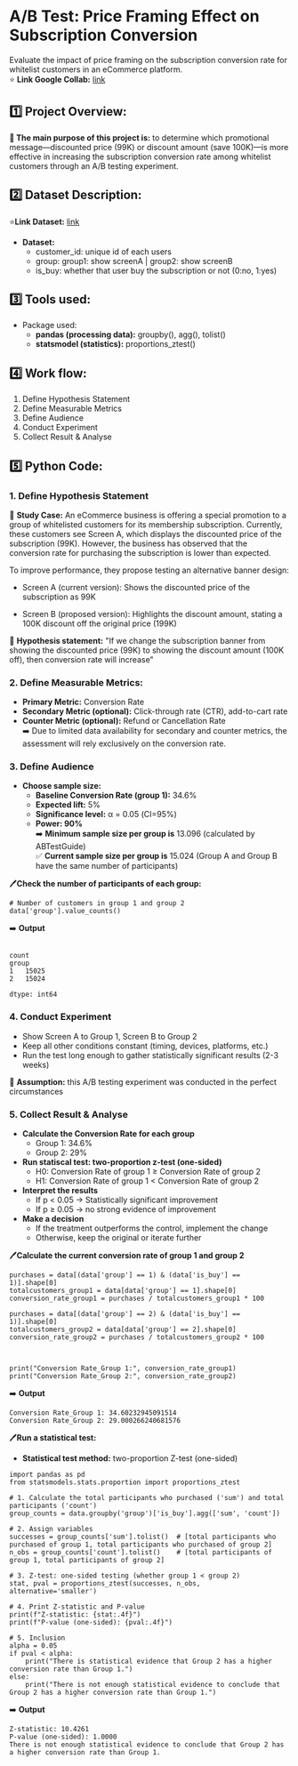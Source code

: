 # A/B Test: Price Framing Effect on Subscription Conversion
Evaluate the impact of price framing on the subscription conversion rate for whitelist customers in an eCommerce platform. 
<br>⭐ **Link Google Collab:** [link](https://colab.research.google.com/drive/1V-Y_WHeZX7iO5JBziu-nHGcLxgPZDtyB?usp=sharing)

## :one: Project Overview:
**:round_pushpin: The main purpose of this project is:** to determine which promotional message—discounted price (99K) or discount amount (save 100K)—is more effective in increasing the subscription conversion rate among whitelist customers through an A/B testing experiment.

## :two: Dataset Description:
⭐**Link Dataset:** [link](https://drive.google.com/file/d/1ogNLPiZzqM0Iqw6whE22gu3psJOT_iyf/view?usp=drive_link)
- **Dataset:**
    - customer_id: unique id of each users
    - group: group1: show screenA | group2: show screenB
    - is_buy: whether that user buy the subscription or not (0:no, 1:yes)

  
## :three: Tools used:
- Package used:
    - **pandas (processing data):** groupby(), agg(), tolist()
    - **statsmodel (statistics):** proportions_ztest()
## :four: Work flow:
1. Define Hypothesis Statement
2. Define Measurable Metrics
3. Define Audience
4. Conduct Experiment
5. Collect Result & Analyse

## :five: Python Code:
### 1. Define Hypothesis Statement
🌟 **Study Case:** An eCommerce business is offering a special promotion to a group of whitelisted customers for its membership subscription. Currently, these customers see Screen A, which displays the discounted price of the subscription (99K). However, the business has observed that the conversion rate for purchasing the subscription is lower than expected.

To improve performance, they propose testing an alternative banner design:

- Screen A (current version): Shows the discounted price of the subscription as 99K

- Screen B (proposed version): Highlights the discount amount, stating a 100K discount off the original price (199K)

📌 **Hypothesis statement:** "If we change the subscription banner from showing the discounted price (99K) to showing the discount amount (100K off), then conversion rate will increase"

### 2. Define Measurable Metrics:
- **Primary Metric:** Conversion Rate
- **Secondary Metric (optional):** Click-through rate (CTR), add-to-cart rate
- **Counter Metric (optional):** Refund or Cancellation Rate
<br>➡️ Due to limited data availability for secondary and counter metrics, the assessment will rely exclusively on the conversion rate.

### 3. Define Audience
- **Choose sample size:**
    - **Baseline Conversion Rate (group 1):** 34.6%
    - **Expected lift:** 5%
    - **Significance level:** α = 0.05 (CI=95%)
    - **Power: 90%**
    <br>➡️ **Minimum sample size per group is** 13.096 (calculated by ABTestGuide)
    <br>✅ **Current sample size per group is** 15.024 (Group A and Group B have the same number of participants)  

🖊️**Check the number of participants of each group:**
```
# Number of customers in group 1 and group 2
data['group'].value_counts()
```
➡️ **Output**
```

count
group	
1	15025
2	15024

dtype: int64

```

### 4. Conduct Experiment
- Show Screen A to Group 1, Screen B to Group 2
- Keep all other conditions constant (timing, devices, platforms, etc.)
- Run the test long enough to gather statistically significant results (2-3 weeks)

📌 **Assumption:** this A/B testing experiment was conducted in the perfect circumstances

### 5. Collect Result & Analyse
- **Calculate the Conversion Rate for each group**
    - Group 1: 34.6%
    - Group 2: 29%
- **Run statiscal test: two-proportion z-test (one-sided)**
    - H0: Conversion Rate of group 1 ≥ Conversion Rate of group 2
    - H1: Conversion Rate of group 1 < Conversion Rate of group 2
- **Interpret the results**
    - If p < 0.05 → Statistically significant improvement
    - If p ≥ 0.05 → no strong evidence of improvement
- **Make a decision**
    - If the treatment outperforms the control, implement the change
    - Otherwise, keep the original or iterate further

🖊️**Calculate the current conversion rate of group 1 and group 2**
```
purchases = data[(data['group'] == 1) & (data['is_buy'] == 1)].shape[0]
totalcustomers_group1 = data[data['group'] == 1].shape[0]
conversion_rate_group1 = purchases / totalcustomers_group1 * 100

purchases = data[(data['group'] == 2) & (data['is_buy'] == 1)].shape[0]
totalcustomers_group2 = data[data['group'] == 2].shape[0]
conversion_rate_group2 = purchases / totalcustomers_group2 * 100



print("Conversion Rate_Group 1:", conversion_rate_group1)
print("Conversion Rate_Group 2:", conversion_rate_group2)
```
➡️ **Output**
```
Conversion Rate_Group 1: 34.60232945091514
Conversion Rate_Group 2: 29.000266240681576
```

🖊️**Run a statistical test:**
- **Statistical test method:** two-proportion Z-test (one-sided)
```
import pandas as pd
from statsmodels.stats.proportion import proportions_ztest

# 1. Calculate the total participants who purchased ('sum') and total participants ('count')
group_counts = data.groupby('group')['is_buy'].agg(['sum', 'count'])

# 2. Assign variables
successes = group_counts['sum'].tolist()  # [total participants who purchased of group 1, total participants who purchased of group 2]
n_obs = group_counts['count'].tolist()    # [total participants of group 1, total participants of group 2]

# 3. Z-test: one-sided testing (whether group 1 < group 2)
stat, pval = proportions_ztest(successes, n_obs, alternative='smaller')

# 4. Print Z-statistic and P-value
print(f"Z-statistic: {stat:.4f}")
print(f"P-value (one-sided): {pval:.4f}")

# 5. Inclusion
alpha = 0.05
if pval < alpha:
    print("There is statistical evidence that Group 2 has a higher conversion rate than Group 1.")
else:
    print("There is not enough statistical evidence to conclude that Group 2 has a higher conversion rate than Group 1.")

```
➡️ **Output**
```
Z-statistic: 10.4261
P-value (one-sided): 1.0000
There is not enough statistical evidence to conclude that Group 2 has a higher conversion rate than Group 1.
```















